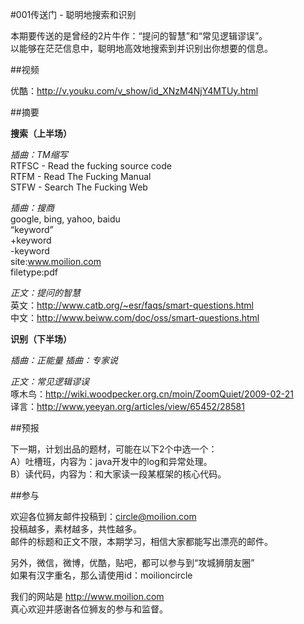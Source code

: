 #001传送门 - 聪明地搜索和识别

本期要传送的是曾经的2片牛作：“提问的智慧”和“常见逻辑谬误”。  
以能够在茫茫信息中，聪明地高效地搜索到并识别出你想要的信息。  

##视频

优酷：http://v.youku.com/v_show/id_XNzM4NjY4MTUy.html  

##摘要

**搜索（上半场）**

*插曲：TM缩写*  
RTFSC - Read the fucking source code  
RTFM - Read The Fucking Manual  
STFW - Search The Fucking Web  

*插曲：搜商*  
google, bing, yahoo, baidu  
“keyword”  
+keyword   
-keyword   
site:www.moilion.com  
filetype:pdf  

*正文：提问的智慧*  
英文：http://www.catb.org/~esr/faqs/smart-questions.html  
中文：http://www.beiww.com/doc/oss/smart-questions.html

**识别（下半场）**

*插曲：正能量*
*插曲：专家说*

*正文：常见逻辑谬误*  
啄木鸟：http://wiki.woodpecker.org.cn/moin/ZoomQuiet/2009-02-21  
译言：http://www.yeeyan.org/articles/view/65452/28581

##预报

下一期，计划出品的题材，可能在以下2个中选一个：  
A）吐槽班，内容为：java开发中的log和异常处理。  
B）读代码，内容为：和大家读一段某框架的核心代码。  

##参与

欢迎各位狮友邮件投稿到：circle@moilion.com  
投稿越多，素材越多，共性越多。  
邮件的标题和正文不限，本期学习，相信大家都能写出漂亮的邮件。  

另外，微信，微博，优酷，贴吧，都可以参与到“攻城狮朋友圈”  
如果有汉字重名，那么请使用id：moilioncircle

我们的网站是 http://www.moilion.com  
真心欢迎并感谢各位狮友的参与和监督。
